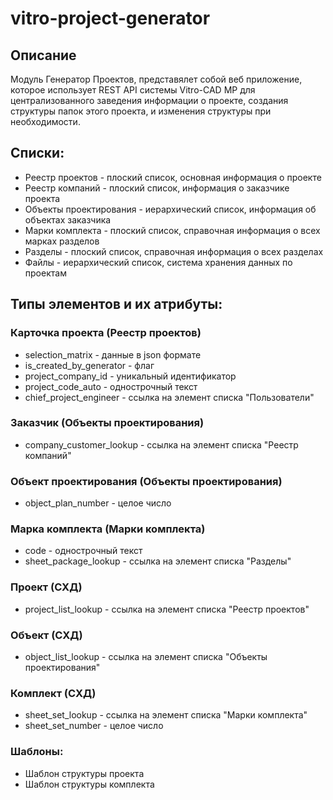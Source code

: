 # vitro-project-generator

## Описание
Модуль Генератор Проектов, представялет собой веб приложение, которое использует REST API системы Vitro-CAD MP для централизованного заведения информации о проекте, создания структуры папок этого проекта, и изменения структуры при необходимости.

## Списки:
* Реестр проектов - плоский список, основная информация о проекте
* Реестр компаний - плоский список, информация о заказчике проекта
* Объекты проектирования - иерархический список, информация об объектах заказчика
* Марки комплекта  - плоский список, справочная информация о всех марках разделов
* Разделы - плоский список, справочная информация о всех разделах
* Файлы - иерархический список, система хранения данных по проектам

## Типы элементов и их атрибуты:

### Карточка проекта (Реестр проектов)
* selection_matrix - данные в json формате
* is_created_by_generator - флаг
* project_company_id - уникальный идентификатор
* project_code_auto - однострочный текст
* chief_project_engineer - ссылка на элемент списка "Пользователи"

### Заказчик (Объекты проектирования)
* company_customer_lookup - ссылка на элемент списка "Реестр компаний"

### Объект проектирования (Объекты проектирования)
* object_plan_number - целое число

### Марка комплекта (Марки комплекта)
* code - однострочный текст
* sheet_package_lookup - ссылка на элемент списка "Разделы"

### Проект (СХД)
* project_list_lookup - ссылка на элемент списка "Реестр проектов"

### Объект (СХД)
* object_list_lookup - ссылка на элемент списка "Объекты проектирования"

### Комплект (СХД)
* sheet_set_lookup - ссылка на элемент списка "Марки комплекта"
* sheet_set_number - целое число

### Шаблоны:
* Шаблон структуры проекта
* Шаблон структуры комплекта